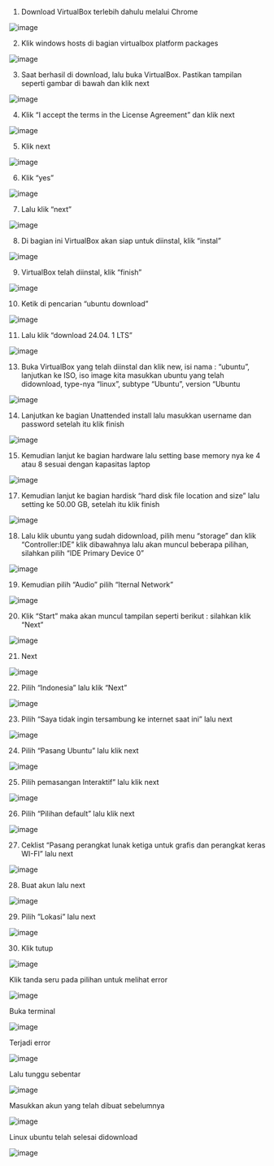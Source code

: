 1.	Download VirtualBox terlebih dahulu melalui Chrome

![image](https://github.com/user-attachments/assets/c07b0c85-231e-4334-9f6e-15c0533076eb)
 
2.	Klik windows hosts di bagian virtualbox platform packages

![image](https://github.com/user-attachments/assets/8f58f8c3-f05a-453c-ab79-6eb6c201e7d2)
 
3.	Saat berhasil di download, lalu buka VirtualBox. Pastikan tampilan seperti gambar di bawah dan klik next

![image](https://github.com/user-attachments/assets/f057d44f-0f24-4123-817c-b897ec986995)

4.	Klik “I accept the terms in the License Agreement” dan klik next

![image](https://github.com/user-attachments/assets/04644141-da89-48c3-b18d-1ae95774f697)

5.	Klik next

![image](https://github.com/user-attachments/assets/198c8051-9c83-4205-ab6a-bee24664f802)

6.	Klik “yes”

![image](https://github.com/user-attachments/assets/ee0772d0-28da-49cf-b678-adbda81d7aab)

7.	Lalu klik “next”

![image](https://github.com/user-attachments/assets/50496ddd-4ba2-4210-a310-fd4672f094cc)
 
8.	Di bagian ini VirtualBox akan siap untuk diinstal, klik “instal”

![image](https://github.com/user-attachments/assets/bf3bfd0e-97ad-475d-9b08-7c19dcb05463)
 
9.	VirtualBox telah diinstal, klik “finish”

![image](https://github.com/user-attachments/assets/ea8edc04-ba4e-4609-8aa8-2ea2217ded48)
 
10.	 Ketik di pencarian “ubuntu download”

![image](https://github.com/user-attachments/assets/9692d8a5-2069-4f6b-a2cb-0d67802a6ed7)

11.	 Lalu klik “download 24.04. 1 LTS”

![image](https://github.com/user-attachments/assets/0829ba30-8c13-4251-a8f2-55f4157c06d2)

13.	 Buka VirtualBox yang telah diinstal dan klik new, isi nama : “ubuntu”, lanjutkan ke ISO, iso image kita masukkan ubuntu yang telah didownload, type-nya “linux”, subtype “Ubuntu”, version “Ubuntu

![image](https://github.com/user-attachments/assets/9831cf31-1b0c-415a-afb0-4227326f5947)
 
14.	 Lanjutkan ke bagian Unattended install lalu masukkan username dan password setelah itu klik finish

![image](https://github.com/user-attachments/assets/da4a55bf-e934-4f92-969c-0b29ac64a572)
 
15.	 Kemudian lanjut ke bagian hardware lalu setting base memory nya ke 4 atau 8 sesuai dengan kapasitas laptop

![image](https://github.com/user-attachments/assets/11e16638-97df-4ac5-9362-51393a54614a)
    
17.	 Kemudian lanjut ke bagian hardisk “hard disk file location and size” lalu setting ke 50.00 GB, setelah itu klik finish

![image](https://github.com/user-attachments/assets/00a547e2-803a-489d-9296-fb9da7dc389b)

18.  Lalu klik ubuntu yang sudah didownload, pilih menu “storage” dan klik “Controller:IDE” klik dibawahnya lalu akan muncul beberapa pilihan, silahkan pilih “IDE Primary Device 0”

![image](https://github.com/user-attachments/assets/ca6dff2c-6d5e-465a-9bb6-f818279bb9e7)
 
19.  Kemudian pilih “Audio” pilih “Iternal Network”

![image](https://github.com/user-attachments/assets/6c046560-0c8e-4c86-8caf-7ba95fb79cbf)
 
20.  Klik “Start” maka akan muncul tampilan seperti berikut : silahkan klik “Next”

![image](https://github.com/user-attachments/assets/e5b7f2d5-311e-4f2f-98be-687b9f1a1db1)
 
21.  Next

![image](https://github.com/user-attachments/assets/0a11580d-9964-4193-83e6-392d8e04660d)
 
22.  Pilih “Indonesia” lalu klik “Next”

![image](https://github.com/user-attachments/assets/4107ca97-b2cf-453f-a230-8693b71789db)
 
23.  Pilih “Saya tidak ingin tersambung ke internet saat ini” lalu next

![image](https://github.com/user-attachments/assets/523cb378-6344-4604-9994-5a2f9dd432f9)
 
24.  Pilih “Pasang Ubuntu” lalu klik next

![image](https://github.com/user-attachments/assets/0c18f2bf-f9cf-4ca6-b294-345a17f7faa1)
 
25.  Pilih pemasangan Interaktif” lalu klik next

![image](https://github.com/user-attachments/assets/ff709ce3-fe4d-4d13-bf04-19d4465fb65c)
 
26.  Pilih “Pilihan default” lalu klik next

![image](https://github.com/user-attachments/assets/cc5f96af-5542-4850-81e3-54500a4ee33c)
 
27.  Ceklist “Pasang perangkat lunak ketiga untuk grafis dan perangkat keras WI-FI” lalu next

![image](https://github.com/user-attachments/assets/35c01cf3-0876-4d91-8996-db142cab056e)

28.  Buat akun lalu next

![image](https://github.com/user-attachments/assets/f6f5e9eb-f953-4490-a9a2-fcf62dfb4572)

29.  Pilih ”Lokasi” lalu next

![image](https://github.com/user-attachments/assets/1d902b40-d866-4668-a578-5b08b8cf7037)
 
30.  Klik tutup

![image](https://github.com/user-attachments/assets/82d55168-6e45-4fad-a37d-741fad79b0e7)
 
Klik tanda seru pada pilihan untuk melihat error

![image](https://github.com/user-attachments/assets/eb64b0da-9c13-49ee-82c1-01595b9905c6)
 
Buka terminal

![image](https://github.com/user-attachments/assets/72a1b312-afae-4140-bfc8-c109dc00625e)
 
Terjadi error

![image](https://github.com/user-attachments/assets/0df6f6dd-0695-448d-b9c0-095cbdcc8649)

Lalu tunggu sebentar 

![image](https://github.com/user-attachments/assets/c9c4918a-9cec-45da-898a-670a9a7ceea8)
 
Masukkan akun yang telah dibuat sebelumnya

![image](https://github.com/user-attachments/assets/c9046518-ff37-4397-9d03-58478bdf6158)
 
Linux ubuntu telah selesai didownload

![image](https://github.com/user-attachments/assets/0414f7c6-4c1b-4e34-8eb9-513e6421123c)

